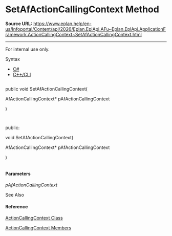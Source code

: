 # SetAfActionCallingContext Method

**Source URL:** https://www.eplan.help/en-us/Infoportal/Content/api/2026/Eplan.EplApi.AFu~Eplan.EplApi.ApplicationFramework.ActionCallingContext~SetAfActionCallingContext.html

---

For internal use only.

Syntax

- [C#](#i-syntax-CS)
- [C++/CLI](#i-syntax-CPP2005)

```
```
public void SetAfActionCallingContext( 
   AfActionCallingContext* pAfActionCallingContext
)
```
```

```
```
public:
void SetAfActionCallingContext( 
   AfActionCallingContext* pAfActionCallingContext
)
```
```

#### Parameters

*pAfActionCallingContext*



See Also

#### Reference

[ActionCallingContext Class](Eplan.EplApi.AFu~Eplan.EplApi.ApplicationFramework.ActionCallingContext.html)
  
[ActionCallingContext Members](Eplan.EplApi.AFu~Eplan.EplApi.ApplicationFramework.ActionCallingContext_members.html)